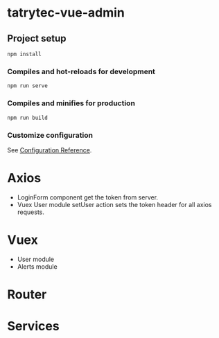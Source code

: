 # tatrytec-vue-admin

## Project setup
```
npm install
```

### Compiles and hot-reloads for development
```
npm run serve
```

### Compiles and minifies for production
```
npm run build
```

### Customize configuration
See [Configuration Reference](https://cli.vuejs.org/config/).


# Axios
- LoginForm component get the token from server.
- Vuex User module setUser action sets the token header for all axios requests.

# Vuex
- User module
- Alerts module

# Router


# Services


